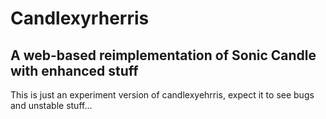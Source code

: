 # Candlexyrherris

## A web-based reimplementation of Sonic Candle with enhanced stuff

This is just an experiment version of candlexyehrris, expect it to see bugs and unstable stuff...
